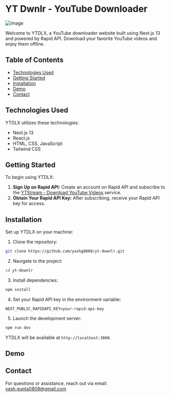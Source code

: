 # YT Dwnlr - YouTube Downloader

![image](https://github.com/yashg0808/yt-downlr/assets/115030686/af06ef92-2555-40f1-9fbf-05919ccecba4)

Welcome to YTDLX, a YouTube downloader website built using Next.js 13 and powered by Rapid API. Download your favorite YouTube videos and enjoy them offline.

## Table of Contents

- [Technologies Used](#technologies-used)
- [Getting Started](#getting-started)
- [Installation](#installation)
- [Demo](#demo)
- [Contact](#contact)

## Technologies Used

YTDLX utilizes these technologies:

- Next.js 13
- React.js
- HTML, CSS, JavaScript
- Tailwind CSS

## Getting Started

To begin using YTDLX:

1. **Sign Up on Rapid API:** Create an account on Rapid API and subscribe to the [YTStream - Download YouTube Videos](https://rapidapi.com/ytjar/api/ytstream-download-youtube-videos) service.
2. **Obtain Your Rapid API Key:** After subscribing, receive your Rapid API key for access.

## Installation

Set up YTDLX on your machine:

1. Clone the repository: 
```bash
git clone https://github.com/yashg0808/yt-downlr.git
```
2. Navigate to the project:
```bash
cd yt-downlr
```
3. Install dependencies:
```bash
npm install
```
4. Set your Rapid API key in the environment variable:
```dotenv
NEXT_PUBLIC_RAPIDAPI_KEY=your-rapid-api-key
```
5. Launch the development server:
```bash
npm run dev
```

YTDLX will be available at `http://localhost:3000`.

## Demo

<!-- Experience YTDLX through the live demo: [YTDLX Demo](https://ytdlx.vercel.app/) -->

## Contact

For questions or assistance, reach out via email: yash.gupta0808@gmail.com
